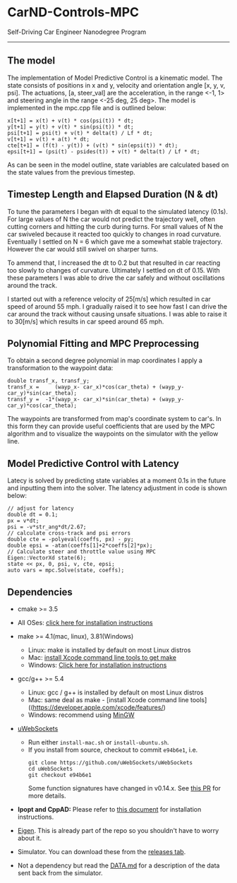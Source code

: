 # CarND-Controls-MPC
Self-Driving Car Engineer Nanodegree Program

---

## The model

The implementation of Model Predictive Control is a kinematic model. The state consists of positions in x and y, velocity and orientation angle [x, y, v, psi]. The actuations, [a, steer_val] are the acceleration, in the range <-1, 1> and steering angle in the range <-25 deg, 25 deg>. The model is implemented in the mpc.cpp file and is outlined below:

	x[t+1] = x(t) + v(t) * cos(psi(t)) * dt;
	y[t+1] = y(t) + v(t) * sin(psi(t)) * dt;
	psi[t+1] = psi(t) + v(t) * delta(t) / Lf * dt;
	v[t+1] = v(t) + a(t) * dt;
	cte[t+1] = (f(t) - y(t)) + (v(t) * sin(epsi(t)) * dt);
	epsi[t+1] = (psi(t) - psides(t)) + v(t) * delta(t) / Lf * dt;

As can be seen in the model outline, state variables are calculated based on the state values from the previous timestep.

## Timestep Length and Elapsed Duration (N & dt)

To tune the parameters I began with dt equal to the simulated latency (0.1s). For large values of N the car would not predict the trajectory well, often cutting corners and hitting the curb during turns. For small values of N the car swiveled because it reacted too quickly to changes in road curvature. Eventually I settled on N = 6 which gave me a somewhat stable trajectory. However the car would still swivel on sharper turns.

To ammend that, I increased the dt to 0.2 but that resulted in car reacting too slowly to changes of curvature. Ultimately I settled on dt of 0.15. With these parameters I was able to drive the car safely and without oscillations around the track. 

I started out with a reference velocity of 25[m/s] which resulted in car speed of around 55 mph. I gradually raised it to see how fast I can drive the car around the track without causing unsafe situations. I was able to raise it to 30[m/s] which results in car speed around 65 mph.

## Polynomial Fitting and MPC Preprocessing

To obtain a second degree polynomial in map coordinates I apply a transformation to the waypoint data: 

	double transf_x, transf_y;
	transf_x =     (wayp_x- car_x)*cos(car_theta) + (wayp_y- car_y)*sin(car_theta);
	transf_y =  -1*(wayp_x- car_x)*sin(car_theta) + (wayp_y- car_y)*cos(car_theta);

The waypoints are transformed from map's coordinate system to car's. In this form they can provide useful coefficients that are used by the MPC algorithm and to visualize the waypoints on the simulator with the yellow line.

## Model Predictive Control with Latency

Latecy is solved by predicting state variables at a moment 0.1s in the future and inputting them into the solver. The latency adjustment in code is shown below:

	// adjust for latency
	double dt = 0.1;
	px = v*dt;
	psi = -v*str_ang*dt/2.67;
	// calculate cross-track and psi errors
	double cte = -polyeval(coeffs, px) - py;
	double epsi = -atan(coeffs[1]+2*coeffs[2]*px);
	// Calculate steer and throttle value using MPC
	Eigen::VectorXd state(6);
	state << px, 0, psi, v, cte, epsi;
	auto vars = mpc.Solve(state, coeffs);

## Dependencies

* cmake >= 3.5
 * All OSes: [click here for installation instructions](https://cmake.org/install/)
* make >= 4.1(mac, linux), 3.81(Windows)
  * Linux: make is installed by default on most Linux distros
  * Mac: [install Xcode command line tools to get make](https://developer.apple.com/xcode/features/)
  * Windows: [Click here for installation instructions](http://gnuwin32.sourceforge.net/packages/make.htm)
* gcc/g++ >= 5.4
  * Linux: gcc / g++ is installed by default on most Linux distros
  * Mac: same deal as make - [install Xcode command line tools]((https://developer.apple.com/xcode/features/)
  * Windows: recommend using [MinGW](http://www.mingw.org/)
* [uWebSockets](https://github.com/uWebSockets/uWebSockets)
  * Run either `install-mac.sh` or `install-ubuntu.sh`.
  * If you install from source, checkout to commit `e94b6e1`, i.e.
    ```
    git clone https://github.com/uWebSockets/uWebSockets
    cd uWebSockets
    git checkout e94b6e1
    ```
    Some function signatures have changed in v0.14.x. See [this PR](https://github.com/udacity/CarND-MPC-Project/pull/3) for more details.

* **Ipopt and CppAD:** Please refer to [this document](https://github.com/udacity/CarND-MPC-Project/blob/master/install_Ipopt_CppAD.md) for installation instructions.
* [Eigen](http://eigen.tuxfamily.org/index.php?title=Main_Page). This is already part of the repo so you shouldn't have to worry about it.
* Simulator. You can download these from the [releases tab](https://github.com/udacity/self-driving-car-sim/releases).
* Not a dependency but read the [DATA.md](./DATA.md) for a description of the data sent back from the simulator.

